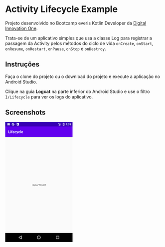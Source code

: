 # Activity Lifecycle Example
Projeto desenvolvido no Bootcamp everis Kotlin Developer da [Digital Innovation One](https://digitalinnovation.one).

Trata-se de um aplicativo simples que usa a classe Log para registrar a passagem da Activity pelos métodos do ciclo de vida `onCreate`, `onStart`, `onResume`, `onRestart`, `onPause`, `onStop` e `onDestroy`.

## Instruções
Faça o clone do projeto ou o download do projeto e execute a aplicação no Android Studio.

Clique na guia **Logcat** na parte inferior do Android Studio e use o filtro `I/Lifecycle` para ver os logs do aplicativo.

## Screenshots
![Screenshot](screenshots/Screenshot.png)